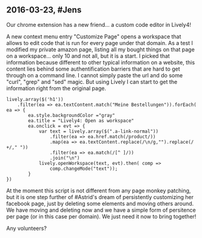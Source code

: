 ## 2016-03-23, #Jens

Our chrome extension has a new friend... a custom code editor in Lively4! 

A new context menu entry "Customize Page" opens a workspace that allows to edit code that is run for every page under that domain. As a test I modified my private amazon page, listing all my bought things on that page on a workspace... only 10 and not all, but it is a start. I picked that information because different to other typical information on a website, this content lies behind some authentification barriers that are hard to get through on a command line. I cannot simply paste the url and do some "curl", "grep" and "sed" magic. But using Lively I can start to get the information right from the original page. 

```JS
lively.array($('h1'))
	.filter(ea => ea.textContent.match("Meine Bestellungen")).forEach( ea => {
		ea.style.backgroundColor ="gray"
		ea.title = "Lively4: Open as workspace"
		ea.onclick = evt => {
			var text = lively.array($(".a-link-normal"))
				.filter(ea => ea.href.match(/product/))
				.map(ea => ea.textContent.replace(/\n/g,"").replace(/ +/," "))
				.filter(ea => ea.match(/[^ ]/))
				.join("\n")
			lively.openWorkspace(text, evt).then( comp => 
				comp.changeMode("text"));
		}
})
```

At the moment this script is not different from any page monkey patching, but it is one step further of #Astrid's dream of persistently customizing her facebook page, just by deleting some elements and moving others around. We have moving and deleting now and we have a simple form of persitence per page (or in this case per domain). We just need it now to bring together!

Any volunteers? 

